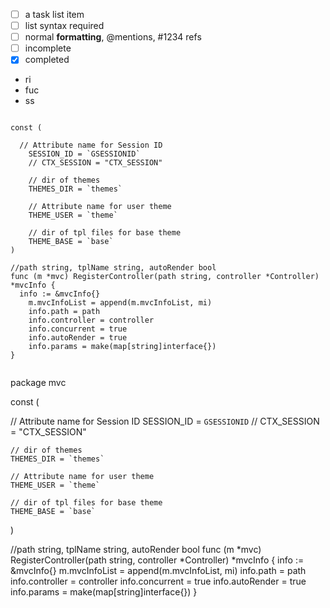 - [ ] a task list item
- [ ] list syntax required
- [ ] normal **formatting**, @mentions, #1234 refs
- [ ] incomplete
- [x] completed
- ri
- fuc
- ss


```package mvc

const (

  // Attribute name for Session ID 
	SESSION_ID = `GSESSIONID`
	// CTX_SESSION = "CTX_SESSION"

	// dir of themes
	THEMES_DIR = `themes`

	// Attribute name for user theme 
	THEME_USER = `theme`

	// dir of tpl files for base theme
	THEME_BASE = `base`
)

//path string, tplName string, autoRender bool
func (m *mvc) RegisterController(path string, controller *Controller) *mvcInfo {
  info := &mvcInfo{}
	m.mvcInfoList = append(m.mvcInfoList, mi)
	info.path = path
	info.controller = controller
	info.concurrent = true
	info.autoRender = true
	info.params = make(map[string]interface{})
}


```




package mvc

const (

  // Attribute name for Session ID 
	SESSION_ID = `GSESSIONID`
	// CTX_SESSION = "CTX_SESSION"

	// dir of themes
	THEMES_DIR = `themes`

	// Attribute name for user theme 
	THEME_USER = `theme`

	// dir of tpl files for base theme
	THEME_BASE = `base`
)

//path string, tplName string, autoRender bool
func (m *mvc) RegisterController(path string, controller *Controller) *mvcInfo {
  info := &mvcInfo{}
	m.mvcInfoList = append(m.mvcInfoList, mi)
	info.path = path
	info.controller = controller
	info.concurrent = true
	info.autoRender = true
	info.params = make(map[string]interface{})
}

